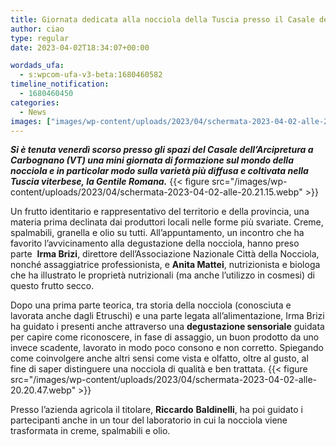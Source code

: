 ```yaml
---
title: Giornata dedicata alla nocciola della Tuscia presso il Casale dell’Arcipretura
author: ciao
type: regular
date: 2023-04-02T18:34:07+00:00

wordads_ufa:
  - s:wpcom-ufa-v3-beta:1680460582
timeline_notification:
  - 1680460450
categories:
  - News
images: ["images/wp-content/uploads/2023/04/schermata-2023-04-02-alle-20.17.09.webp"]
---
```

**_Si è tenuta venerdì scorso presso gli spazi del Casale dell’Arcipretura a Carbognano (VT) una mini giornata di formazione sul mondo della nocciola e in particolar modo sulla varietà più diffusa e coltivata nella Tuscia viterbese, la Gentile Romana._** 
{{< figure src="/images/wp-content/uploads/2023/04/schermata-2023-04-02-alle-20.21.15.webp" >}}
 

Un frutto identitario e rappresentativo del territorio e della provincia, una materia prima declinata dai produttori locali nelle forme più svariate. Creme, spalmabili, granella e olio su tutti. All’appuntamento, un incontro che ha favorito l’avvicinamento alla degustazione della nocciola, hanno preso parte  **Irma Brizi**, direttore dell’Associazione Nazionale Città della Nocciola, nonché assaggiatrice professionista, e **Anita Mattei**, nutrizionista e biologa che ha illustrato le proprietà nutrizionali (ma anche l’utilizzo in cosmesi) di questo frutto secco. 

Dopo una prima parte teorica, tra storia della nocciola (conosciuta e lavorata anche dagli Etruschi) e una parte legata all’alimentazione, Irma Brizi ha guidato i presenti anche attraverso una **degustazione sensoriale** guidata per capire come riconoscere, in fase di assaggio, un buon prodotto da uno invece scadente, lavorato in modo poco consono e non corretto. Spiegando come coinvolgere anche altri sensi come vista e olfatto, oltre al gusto, al fine di saper distinguere una nocciola di qualità e ben trattata. 
{{< figure src="/images/wp-content/uploads/2023/04/schermata-2023-04-02-alle-20.20.47.webp" >}}
 

Presso l’azienda agricola il titolare, **Riccardo** **Baldinelli**, ha poi guidato i partecipanti anche in un tour del laboratorio in cui la nocciola viene trasformata in creme, spalmabili e olio. 